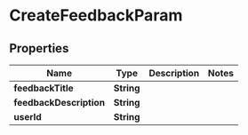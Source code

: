 

# CreateFeedbackParam


## Properties

| Name | Type | Description | Notes |
|------------ | ------------- | ------------- | -------------|
|**feedbackTitle** | **String** |  |  |
|**feedbackDescription** | **String** |  |  |
|**userId** | **String** |  |  |



